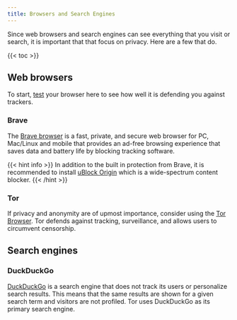 ```yaml
---
title: Browsers and Search Engines
---
```


Since web browsers and search engines can see everything that you visit or search,
it is important that that focus on privacy. Here are a few that do.


{{< toc >}}

## Web browsers
To start, [test](https://coveryourtracks.eff.org/) your browser here to see how
well it is defending you against trackers.

### Brave
The [Brave browser](https://brave.com/) is a fast, private, and secure web browser for PC, Mac/Linux
and mobile that provides an ad-free browsing experience that saves data and
battery life by blocking tracking software.

{{< hint info >}}
In addition to the built in protection from Brave, it is recommended to install
[uBlock Origin](https://ublockorigin.com/) which is a wide-spectrum content blocker.
{{< /hint >}}

### Tor
If privacy and anonymity are of upmost importance, consider using the
[Tor Browser](https://www.torproject.org/). Tor defends against tracking,
surveillance, and allows users to circumvent censorship.

## Search engines

### DuckDuckGo
[DuckDuckGo](https://duckduckgo.com/) is a search engine that does not track its
users or personalize search results. This means that the same results are shown
for a given search term and visitors are not profiled. Tor uses DuckDuckGo as
its primary search engine.
